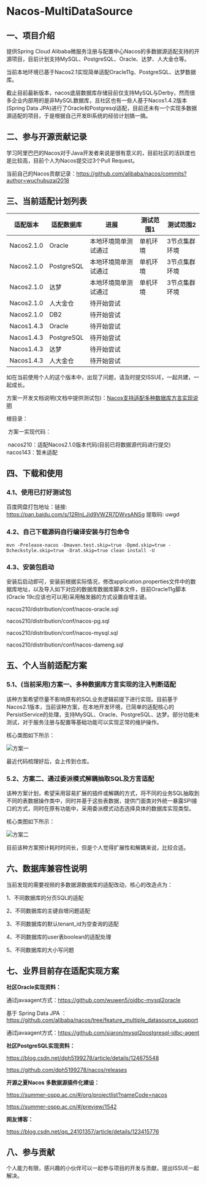 # Nacos-MultiDataSource
## 一、项目介绍

提供Spring Cloud Alibaba微服务注册与配置中心Nacos的多数据源适配支持的开源项目，目前计划支持MySQL、PostgreSQL、Oracle、达梦、人大金仓等。

当前本地环境已基于Nacos2.1实现简单适配Oracle11g、PostgreSQL、达梦数据库。

截止目前最新版本，nacos底层数据库存储目前仅支持MySQL与Derby，然而很多企业内部用的是非MySQL数据库，且社区也有一些人基于Nacos1.4.2版本(Spring Data JPA)进行了Oracle和Postgresql适配，目前还未有一个实现多数据源适配的项目，于是根据自己开发BI系统的经验计划搞一搞。

## 二、参与开源贡献记录

学习阿里巴巴的Nacos对于Java开发者来说是很有意义的，目前社区的活跃度也是比较高，目前个人为Nacos提交过3个Pull Request。

当前自己的Nacos贡献记录：https://github.com/alibaba/nacos/commits?author=wuchubuzai2018

## 三、当前适配计划列表

| 适配版本   | 适配数据库 | 进展                 | 测试范围1 | 测试范围2     |
| ---------- | ---------- | -------------------- | --------- | ------------- |
| Nacos2.1.0 | Oracle     | 本地环境简单测试通过 | 单机环境  | 3节点集群环境 |
| Nacos2.1.0 | PostgreSQL | 本地环境简单测试通过 | 单机环境  | 3节点集群环境 |
| Nacos2.1.0 | 达梦       | 本地环境简单测试通过 | 单机环境  | 3节点集群环境 |
| Nacos2.1.0 | 人大金仓   | 待开始尝试           |           |               |
| Nacos2.1.0 | DB2        | 待开始尝试           |           |               |
| Nacos1.4.3 | Oracle     | 待开始尝试           |           |               |
| Nacos1.4.3 | PostgreSQL | 待开始尝试           |           |               |
| Nacos1.4.3 | 达梦       | 待开始尝试           |           |               |
| Nacos1.4.3 | 人大金仓   | 待开始尝试           |           |               |

如在当前使用个人的这个版本中，出现了问题，请及时提交ISSUE，一起共建，一起成长。

方案一开发文档说明(文档中提供测试包)：[Nacos支持适配多种数据库方言实现说明](https://github.com/wuchubuzai2018/nacos-multidatasource/tree/main/%E6%96%B9%E6%A1%88%E4%B8%80%E5%AE%9E%E7%8E%B0%E4%BB%A3%E7%A0%81)

根目录：

​			方案一实现代码：

​						nacos210：适配Nacos2.1.0版本代码(目前已将数据源代码进行提交)
​						nacos143：暂未适配

## 四、下载和使用

### 4.1、使用已打好测试包

百度网盘打包地址：链接: https://pan.baidu.com/s/12RlnLJid9VWZR7DWvsANSg 提取码: uwgd 

### 4.2、自己下载源码自行编译安装与打包命令

```
mvn -Prelease-nacos -Dmaven.test.skip=true -Dpmd.skip=true -Dcheckstyle.skip=true -Drat.skip=true clean install -U  
```

### 4.3、安装包启动

安装后启动即可，安装前根据实际情况，修改application.properties文件中的数据库地址，以及导入如下对应的数据库数据库脚本文件，目前Oracle11g脚本(Oracle 19c应该也可以用)采用触发器的方式设置自增主键。

nacos210/distribution/conf/nacos-oracle.sql

nacos210/distribution/conf/nacos-pg.sql

nacos210/distribution/conf/nacos-mysql.sql

nacos210/distribution/conf/nacos-dameng.sql

## 五、个人当前适配方案

### 5.1、(当前采用)方案一、多种数据库方言实现的注入判断适配

该种方案希望尽量不影响原有的SQL业务逻辑前提下进行实现。目前基于Nacos2.1版本，当前该种方案，在本地开发环境，已简单的适配核心的PersistService的处理，支持MySQL、Oracle、PostgreSQL、达梦。部分功能未测试，对于服务注册与配置等基础功能可以实现正常的维护操作。

核心类图如下所示：

![方案一](https://user-images.githubusercontent.com/42382506/181712475-6205dacc-b8d0-4199-9962-233b241db665.png)

最近代码梳理好后，会上传到仓库。



### 5.2、方案二、通过委派模式解耦抽取SQL及方言适配

该种方案计划，希望采用容易扩展的插件或解耦的方式，将不同的业务SQL抽取到不同的表数据操作类中，同时并基于这些表数据，提供门面类对外统一暴露SPI接口的方式，同时在原有功能中，采用委派模式动态选择具体的数据库实现类型。

核心类图如下所示：

![方案二](https://user-images.githubusercontent.com/42382506/181146438-d3b28f16-04e2-43c2-b938-79013a031916.png)

目前该种方案预计耗时时间长，但是个人觉得扩展性和解耦来说，比较合适。

## 六、数据库兼容性说明

当前发现的需要视频的多数据源数据库的适配改动，核心的改造点为：

1、不同数据库的分页SQL的适配

2、不同数据库的主键自增问题适配

3、不同数据库的默认tenant_id为空查询的适配

4、不同数据库的user表boolean的适配处理

5、不同数据库的大小写问题

## 七、业界目前存在适配实现方案

**社区Oracle实现资料：**

通过javaagent方式：https://github.com/wuwen5/ojdbc-mysql2oracle

基于 Spring Data JPA ：https://github.com/alibaba/nacos/tree/feature_multiple_datasource_support

通过javaagent方式：https://github.com/siaron/mysql2postgresql-jdbc-agent

**社区PostgreSQL实现资料：**

https://blog.csdn.net/dph5199278/article/details/124675548

https://github.com/dph5199278/nacos/releases

**开源之夏Nacos 多数据源插件化建设：**	

https://summer-ospp.ac.cn/#/org/projectlist?nameCode=nacos	

https://summer-ospp.ac.cn/#/preview/1542	

**网友博客：**

https://blog.csdn.net/qq_24101357/article/details/123415776

## 八、参与贡献

个人能力有限，感兴趣的小伙伴可以一起参与项目的开发与贡献，提出ISSUE一起解决。



